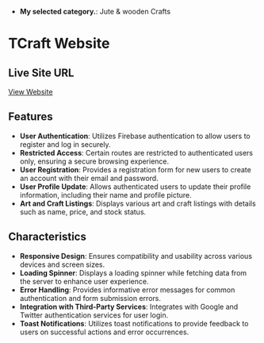 

- **My selected category.**: Jute & wooden Crafts

# TCraft Website

## Live Site URL
[View Website](https://assignment-ten-server-client.web.app)

## Features

- **User Authentication**: Utilizes Firebase authentication to allow users to register and log in securely.
- **Restricted Access**: Certain routes are restricted to authenticated users only, ensuring a secure browsing experience.
- **User Registration**: Provides a registration form for new users to create an account with their email and password.
- **User Profile Update**: Allows authenticated users to update their profile information, including their name and profile picture.
- **Art and Craft Listings**: Displays various art and craft listings with details such as name, price, and stock status.

## Characteristics

- **Responsive Design**: Ensures compatibility and usability across various devices and screen sizes.
- **Loading Spinner**: Displays a loading spinner while fetching data from the server to enhance user experience.
- **Error Handling**: Provides informative error messages for common authentication and form submission errors.
- **Integration with Third-Party Services**: Integrates with Google and Twitter authentication services for user login.
- **Toast Notifications**: Utilizes toast notifications to provide feedback to users on successful actions and error occurrences.
